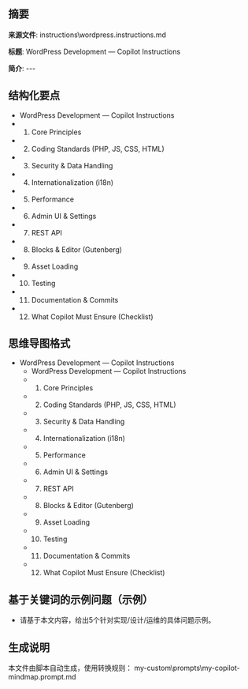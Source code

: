 ## 摘要

**来源文件**: instructions\wordpress.instructions.md

**标题**: WordPress Development — Copilot Instructions

**简介**: ---

## 结构化要点

- WordPress Development — Copilot Instructions
- 1) Core Principles
- 2) Coding Standards (PHP, JS, CSS, HTML)
- 3) Security & Data Handling
- 4) Internationalization (i18n)
- 5) Performance
- 6) Admin UI & Settings
- 7) REST API
- 8) Blocks & Editor (Gutenberg)
- 9) Asset Loading
- 10) Testing
- 11) Documentation & Commits
- 12) What Copilot Must Ensure (Checklist)

## 思维导图格式

- WordPress Development — Copilot Instructions
  - WordPress Development — Copilot Instructions
  - 1) Core Principles
  - 2) Coding Standards (PHP, JS, CSS, HTML)
  - 3) Security & Data Handling
  - 4) Internationalization (i18n)
  - 5) Performance
  - 6) Admin UI & Settings
  - 7) REST API
  - 8) Blocks & Editor (Gutenberg)
  - 9) Asset Loading
  - 10) Testing
  - 11) Documentation & Commits
  - 12) What Copilot Must Ensure (Checklist)

## 基于关键词的示例问题（示例）

- 请基于本文内容，给出5个针对实现/设计/运维的具体问题示例。

## 生成说明

本文件由脚本自动生成，使用转换规则： my-custom\prompts\my-copilot-mindmap.prompt.md
